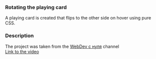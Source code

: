### Rotating the playing card

А playing card is created that flips to the other side on hover using pure CSS.

### Description

The project was taken from the [WebDev с нуля](https://www.youtube.com/@itgid) channel  
[Link to the video](https://www.youtube.com/watch?v=zqNZaWsOdyw)
